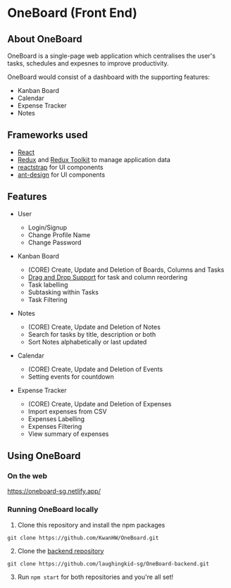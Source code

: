 # OneBoard (Front End)

## About OneBoard

OneBoard is a single-page web application which centralises the user's tasks, schedules and expesnes to improve productivity. 

OneBoard would consist of a dashboard with the supporting features:
- Kanban Board
- Calendar
- Expense Tracker
- Notes

## Frameworks used
- [React](https://reactjs.org/) 
- [Redux](https://redux.js.org/) and [Redux Toolkit](https://github.com/reduxjs/redux-toolkit) to manage application data
- [reactstrap](https://github.com/reactstrap/reactstrap) for UI components
- [ant-design](https://github.com/ant-design/ant-design/) for UI components

## Features
- User
  - Login/Signup
  - Change Profile Name
  - Change Password
   
- Kanban Board
  - (CORE) Create, Update and Deletion of Boards, Columns and Tasks
  - [Drag and Drop Support](https://github.com/atlassian/react-beautiful-dnd) for task and column reordering
  - Task labelling
  - Subtasking within Tasks
  - Task Filtering

- Notes
  - (CORE) Create, Update and Deletion of Notes 
  - Search for tasks by title, description or both
  - Sort Notes alphabetically or last updated

- Calendar
  - (CORE) Create, Update and Deletion of Events
  - Setting events for countdown
  
- Expense Tracker
  - (CORE) Create, Update and Deletion of Expenses
  - Import expenses from CSV
  - Expenses Labelling
  - Expenses Filtering
  - View summary of expenses

## Using OneBoard
### On the web
https://oneboard-sg.netlify.app/

### Running OneBoard locally
1. Clone this repository and install the npm packages

```
git clone https://github.com/KwanHW/OneBoard.git
```

2. Clone the [backend repository](https://github.com/laughingkid-sg/OneBoard-backend)

```
git clone https://github.com/laughingkid-sg/OneBoard-backend.git
```

3. Run `npm start` for both repositories and you're all set!
